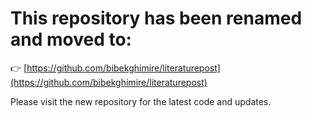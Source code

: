 # This repository has been renamed and moved to:

👉 [https://github.com/bibekghimire/literaturepost](https://github.com/bibekghimire/literaturepost)

Please visit the new repository for the latest code and updates.
